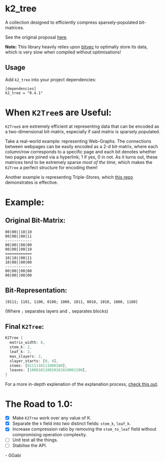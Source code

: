 
# k2_tree
A collection designed to efficiently compress sparsely-populated bit-matrices.

See the original proposal [here](https://users.dcc.uchile.cl/~gnavarro/ps/spire09.1.pdf).

**Note:** This library heavily relies upon [bitvec](https://docs.rs/bitvec/0.17.4/bitvec/) to optimally store its data, which is very slow when compiled without optimisations!

## Usage
Add  `k2_tree`  into your project dependencies:
```none
[dependencies]
k2_tree = "0.4.1"
```
# When `K2Tree`s are Useful:
`K2Tree`s are extremely efficient at representing data that can be encoded as a two-dimensional bit-matrix, especially if said matrix is sparsely populated.

Take a real-world example: representing Web-Graphs.
The connections between webpages can be easily encoded as a 2-d bit-matrix, where each column/row corresponds to a specific page and each bit denotes whether two pages are joined via a hyperlink; 1 if yes, 0 in not.
As it turns out, these matrices tend to be extremely sparse *most of the time*, which makes the `K2Tree` a perfect structure for encoding them!

Another example is representing Triple-Stores, which [this repo](https://github.com/GGabi/RippleDB) demonstrates is effective.
# Example:
## Original Bit-Matrix:
```
00|00||10|10
00|00||00|11
------------
00|00||00|00
00|00||00|10
============
10|10||00|11
10|00||00|00
------------
00|00||00|00
00|00||00|00
```
## Bit-Representation:
`[0111; 1101, 1100, 0100; 1000, 1011, 0010, 1010, 1000, 1100]`

(Where `;` separates layers and `,` separates blocks)
## Final `K2Tree`:
```rust
K2Tree {
  matrix_width: 8,
  stem_k: 2,
  leaf_k: 2,
  max_slayers: 2,
  slayer_starts: [0, 4],
  stems: [0111110111000100],
  leaves: [100010110010101010001100],
}
```
For a more in-depth explenation of the explanation process, [check this out](HOWITWORKS.md).
# The Road to 1.0:
- [x] Make `K2Tree` work over any value of K.
- [x]  Separate the `k` field into two distinct fields: `stem_k`, `leaf_k`.
- [x]  Increase compression ratio by removing the `stem_to_leaf` field without compromising operation complexity.
- [ ] Unit test all the things.
- [ ] Stabilise the API.

\- GGabi
